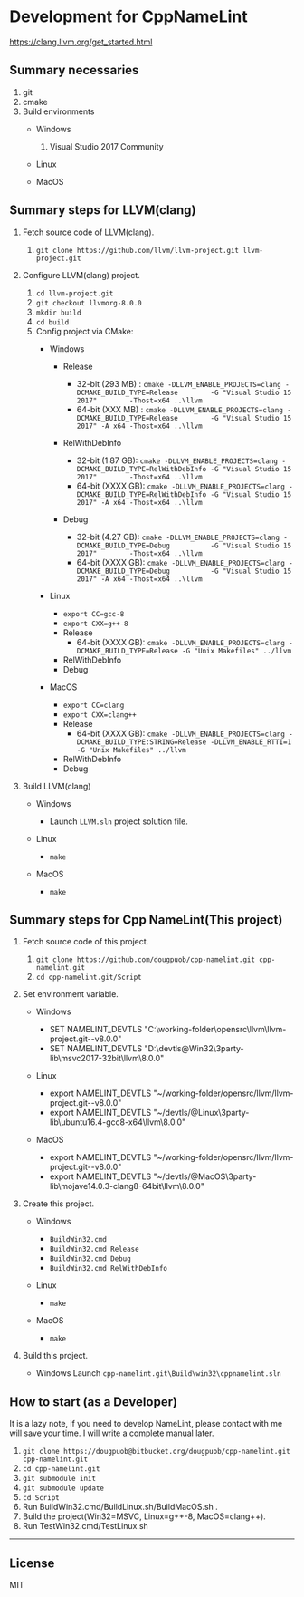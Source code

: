 # **Development for CppNameLint**


https://clang.llvm.org/get_started.html

## **Summary necessaries**
1. git
2. cmake
3. Build environments
   - Windows
     1. Visual Studio 2017 Community

   - Linux
   - MacOS


## **Summary steps for LLVM(clang)**
1. Fetch source code of LLVM(clang).
   1. `git clone https://github.com/llvm/llvm-project.git llvm-project.git`
1. Configure LLVM(clang) project.
   1. `cd llvm-project.git`
   1. `git checkout llvmorg-8.0.0`
   1. `mkdir build`
   1. `cd build`
   1. Config project via CMake:
      - Windows
        - Release
          - 32-bit (293 MB) : `cmake -DLLVM_ENABLE_PROJECTS=clang -DCMAKE_BUILD_TYPE=Release        -G "Visual Studio 15 2017"        -Thost=x64 ..\llvm`
          - 64-bit (XXX MB) : `cmake -DLLVM_ENABLE_PROJECTS=clang -DCMAKE_BUILD_TYPE=Release        -G "Visual Studio 15 2017" -A x64 -Thost=x64 ..\llvm`

        - RelWithDebInfo
          - 32-bit (1.87 GB): `cmake -DLLVM_ENABLE_PROJECTS=clang -DCMAKE_BUILD_TYPE=RelWithDebInfo -G "Visual Studio 15 2017"        -Thost=x64 ..\llvm`
          - 64-bit (XXXX GB): `cmake -DLLVM_ENABLE_PROJECTS=clang -DCMAKE_BUILD_TYPE=RelWithDebInfo -G "Visual Studio 15 2017" -A x64 -Thost=x64 ..\llvm`

        - Debug
          - 32-bit (4.27 GB): `cmake -DLLVM_ENABLE_PROJECTS=clang -DCMAKE_BUILD_TYPE=Debug          -G "Visual Studio 15 2017"        -Thost=x64 ..\llvm`
          - 64-bit (XXXX GB): `cmake -DLLVM_ENABLE_PROJECTS=clang -DCMAKE_BUILD_TYPE=Debug          -G "Visual Studio 15 2017" -A x64 -Thost=x64 ..\llvm`

      - Linux
        - `export CC=gcc-8`
        - `export CXX=g++-8`
        - Release
          - 64-bit (XXXX GB): `cmake -DLLVM_ENABLE_PROJECTS=clang -DCMAKE_BUILD_TYPE=Release -G "Unix Makefiles" ../llvm`
        - RelWithDebInfo
        - Debug

      - MacOS
        - `export CC=clang`
        - `export CXX=clang++`
        - Release
          - 64-bit (XXXX GB): `cmake -DLLVM_ENABLE_PROJECTS=clang -DCMAKE_BUILD_TYPE:STRING=Release -DLLVM_ENABLE_RTTI=1 -G "Unix Makefiles" ../llvm`
        - RelWithDebInfo
        - Debug

1. Build LLVM(clang)
   - Windows
     - Launch `LLVM.sln` project solution file.

   - Linux
     - `make`

   - MacOS
     - `make`


## **Summary steps for Cpp NameLint(This project)**
1. Fetch source code of this project.
   1. `git clone https://github.com/dougpuob/cpp-namelint.git cpp-namelint.git`
   1. `cd cpp-namelint.git/Script`

1. Set environment variable.
   - Windows
     - SET NAMELINT_DEVTLS "C:\working-folder\opensrc\llvm\llvm-project.git--v8.0.0"
     - SET NAMELINT_DEVTLS "D:\devtls\@Win32\3party-lib\msvc2017-32bit\llvm\8.0.0"

   - Linux
     - export NAMELINT_DEVTLS "~/working-folder/opensrc/llvm/llvm-project.git--v8.0.0"
     - export NAMELINT_DEVTLS "~/devtls/@Linux\3party-lib\ubuntu16.4-gcc8-x64\llvm\8.0.0"

   - MacOS
     - export NAMELINT_DEVTLS "~/working-folder/opensrc/llvm/llvm-project.git--v8.0.0"
     - export NAMELINT_DEVTLS "~/devtls/@MacOS\3party-lib\mojave14.0.3-clang8-64bit\llvm\8.0.0"

1. Create this project.
   - Windows
     - `BuildWin32.cmd`
     - `BuildWin32.cmd Release`
     - `BuildWin32.cmd Debug`
     - `BuildWin32.cmd RelWithDebInfo`

   - Linux
     - `make`

   - MacOS
     - `make`

1. Build this project.
   - Windows
    Launch `cpp-namelint.git\Build\win32\cppnamelint.sln`


## **How to start** (as a Developer)
It is a lazy note, if you need to develop NameLint, please contact with me will save your time. I will write a complete manual later.

1. `git clone https://dougpuob@bitbucket.org/dougpuob/cpp-namelint.git cpp-namelint.git`
1. `cd cpp-namelint.git`
1. `git submodule init`
1. `git submodule update`
1. `cd Script`
1. Run BuildWin32.cmd/BuildLinux.sh/BuildMacOS.sh .
1. Build the project(Win32=MSVC, Linux=g++-8, MacOS=clang++).
1. Run TestWin32.cmd/TestLinux.sh


----------

## License
MIT
